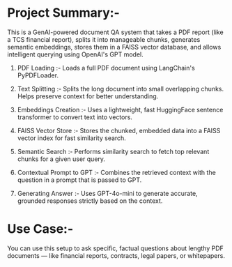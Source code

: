 # Project Summary:-
This is a GenAI-powered document QA system that takes a PDF report (like a TCS financial report), splits it into manageable chunks, 
generates semantic embeddings, stores them in a FAISS vector database, and allows intelligent querying using OpenAI's GPT model.

1. PDF Loading :- Loads a full PDF document using LangChain's PyPDFLoader.

2. Text Splitting :- Splits the long document into small overlapping chunks. Helps preserve context for better understanding.

3. Embeddings Creation :- Uses a lightweight, fast HuggingFace sentence transformer to convert text into vectors.

4. FAISS Vector Store :- Stores the chunked, embedded data into a FAISS vector index for fast similarity search.

5. Semantic Search :- Performs similarity search to fetch top relevant chunks for a given user query.

6. Contextual Prompt to GPT :- Combines the retrieved context with the question in a prompt that is passed to GPT.
 
7. Generating Answer :- Uses GPT-4o-mini to generate accurate, grounded responses strictly based on the context.

# Use Case:-
You can use this setup to ask specific, factual questions about lengthy PDF documents — like financial reports, contracts, legal papers, or whitepapers.


   
   
